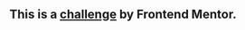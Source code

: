 ## This is a [challenge](https://www.frontendmentor.io/challenges/social-proof-section-6e0qTv_bA) by Frontend Mentor.
